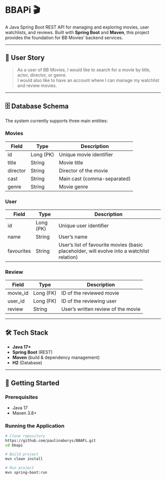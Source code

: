 # BBAPi 🎬  

A Java Spring Boot REST API for managing and exploring movies, user watchlists, and reviews. Built with **Spring Boot** and **Maven**, this project provides the foundation for BB Movies’ backend services.  

---

## 📖 User Story  

> As a user of BB Movies, I would like to search for a movie by title, actor, director, or genre.  
> I would also like to have an account where I can manage my watchlist and review movies.  

---

## 🗄️ Database Schema  

The system currently supports three main entities:  

### **Movies**  
| Field    | Type      | Description                     |  
|----------|-----------|---------------------------------|  
| id       | Long (PK) | Unique movie identifier          |  
| title    | String    | Movie title                      |  
| director | String    | Director of the movie            |  
| cast     | String    | Main cast (comma-separated)      |  
| genre    | String    | Movie genre                      |  

### **User**  
| Field      | Type      | Description                              |  
|------------|-----------|------------------------------------------|  
| id         | Long (PK) | Unique user identifier                   |  
| name       | String    | User’s name                              |  
| favourites | String    | User’s list of favourite movies (basic placeholder, will evolve into a watchlist relation) |  

### **Review**  
| Field     | Type      | Description                              |  
|-----------|-----------|------------------------------------------|  
| movie_id  | Long (FK) | ID of the reviewed movie                 |  
| user_id   | Long (FK) | ID of the reviewing user                 |  
| review    | String    | User’s written review of the movie       |  

---

## 🛠️ Tech Stack  

- **Java 17+**  
- **Spring Boot** (REST)  
- **Maven** (build & dependency management)  
- **H2** (Database)  

---

## 🚀 Getting Started  

### Prerequisites  
- Java 17  
- Maven 3.8+ 

### Running the Application  

```bash
# Clone repository
https://github.com/paulinaborys/BBAPi.git
cd bbapi

# Build project
mvn clean install

# Run project
mvn spring-boot:run


